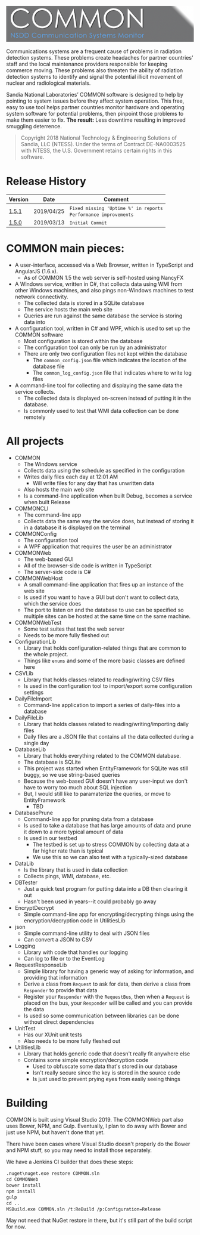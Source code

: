 ![COMMON image](src/COMMONWeb/Content/common_header.png)

Communications systems are a frequent cause of problems in radiation detection systems. These problems create headaches for partner countries’ staff and the local maintenance providers responsible for keeping commerce moving. These problems also threaten the ability of radiation detection systems to identify and signal the potential illicit movement of nuclear and radiological materials.

Sandia National Laboratories’ COMMON software is designed to help by pointing to system issues before they affect system operation. This free, easy to use tool helps partner countries monitor hardware and operating system software for potential problems, then pinpoint those problems to make them easier to fix. **The result:** Less downtime resulting in improved smuggling deterrence.

> Copyright 2018 National Technology & Engineering Solutions of Sandia, LLC (NTESS). Under the terms of Contract DE-NA0003525 with NTESS, the U.S. Government retains certain rights in this software.

# Release History

| Version | Date | Comment |
| ------- | ---- | ---- |
| [1.5.1](https://github.com/sandialabs/common/releases/tag/v1.5.1) | 2019/04/25 | `Fixed missing 'Uptime %' in reports`</br>`Performance improvements` |
| [1.5.0](https://github.com/sandialabs/common/releases/tag/v1.5.0) | 2019/03/13 | `Initial Commit` |

# COMMON main pieces:
- A user-interface, accessed via a Web Browser, written in TypeScript and AngularJS (1.6.x).
  - As of COMMON 1.5 the web server is self-hosted using NancyFX
- A Windows service, written in C#, that collects data using WMI from other Windows machines, and also pings non-Windows machines to test network connectivity.
  - The collected data is stored in a SQLite database
  - The service hosts the main web site
  - Queries are run against the same database the service is storing data into
- A configuration tool, written in C# and WPF, which is used to set up the COMMON software
  - Most configuration is stored within the database
  - The configuration tool can only be run by an administrator
  - There are only two configuration files not kept within the database
    - The `common_config.json` file which indicates the location of the database file
    - The `common_log_config.json` file that indicates where to write log files
- A command-line tool for collecting and displaying the same data the service collects.
  - The collected data is displayed on-screen instead of putting it in the database.
  - Is commonly used to test that WMI data collection can be done remotely

# All projects
- COMMON
  - The Windows service
  - Collects data using the schedule as specified in the configuration
  - Writes daily files each day at 12:01 AM
    - Will write files for any day that has unwritten data
  - Also hosts the main web site
  - Is a command-line application when built Debug, becomes a service when built Release
- COMMONCLI
  - The command-line app
  - Collects data the same way the service does, but instead of storing it in a database it is displayed on the terminal
- COMMONConfig
  - The configuration tool
  - A WPF application that requires the user be an administrator
- COMMONWeb
  - The web-based GUI
  - All of the browser-side code is written in TypeScript
  - The server-side code is C#
- COMMONWebHost
  - A small command-line application that fires up an instance of the web site
  - Is used if you want to have a GUI but don't want to collect data, which the service does
  - The port to listen on and the database to use can be specified so multiple sites can be hosted at the same time on the same machine.
- COMMONWebTest
  - Some test suites that test the web server
  - Needs to be more fully fleshed out
- ConfigurationLib
  - Library that holds configuration-related things that are common to the whole project.
  - Things like `enums` and some of the more basic classes are defined here
- CSVLib
  - Library that holds classes related to reading/writing CSV files
  - Is used in the configuration tool to import/export some configuration settings
- DailyFileImport
  - Command-line application to import a series of daily-files into a database
- DailyFileLib
  - Library that holds classes related to reading/writing/importing daily files
  - Daily files are a JSON file that contains all the data collected during a single day
- DatabaseLib
  - Library that holds everything related to the COMMON database.
  - The database is SQLite
  - This project was started when EntityFramework for SQLite was still buggy, so we use string-based queries
  - Because the web-based GUI doesn't have any user-input we don't have to worry too much about SQL injection
  - But, I would still like to paramaterize the queries, or move to EntityFramework
    - TBD
- DatabasePrune
  - Command-line app for pruning data from a database
  - Is used to take a database that has large amounts of data and prune it down to a more typical amount of data
  - Is used in our testbed
    - The testbed is set up to stress COMMON by collecting data at a far higher rate than is typical
    - We use this so we can also test with a typically-sized database
- DataLib
  - Is the library that is used in data collection
  - Collects pings, WMI, database, etc.
- DBTester
  - Just a quick test program for putting data into a DB then clearing it out
  - Hasn't been used in years--it could probably go away
- EncryptDecrypt
  - Simple command-line app for encrypting/decrypting things using the encryption/decryption code in UtilitiesLib
- json
  - Simple command-line utility to deal with JSON files
  - Can convert a JSON to CSV
- Logging
  - Library with code that handles our logging
  - Can log to file or to the EventLog
- RequestResponseLib
  - Simple library for having a generic way of asking for information, and providing that information
  - Derive a class from `Request` to ask for data, then derive a class from `Responder` to provide that data
  - Register your `Responder` with the `RequestBus`, then when a `Request` is placed on the bus, your `Responder` will be called and you can provide the data
  - Is used so some communication between libraries can be done without direct dependencies
- UnitTest
  - Has our XUnit unit tests
  - Also needs to be more fully fleshed out
- UtilitiesLib
  - Library that holds generic code that doesn't really fit anywhere else
  - Contains some simple encryption/decryption code
    - Used to obfuscate some data that's stored in our database
    - Isn't really secure since the key is stored in the source code
    - Is just used to prevent prying eyes from easily seeing things


# Building
COMMON is built using Visual Studio 2019. The COMMONWeb part also uses Bower, NPM, and Gulp. Eventually, I plan to do away with Bower and just use NPM, but haven't done that yet.

There have been cases where Visual Studio doesn't properly do the Bower and NPM stuff, so you may need to install those separately.

We have a Jenkins CI builder that does these steps:  

    .nuget\nuget.exe restore COMMON.sln
    cd COMMONWeb
    bower install
    npm install
    gulp
    cd ..
    MSBuild.exe COMMON.sln /t:ReBuild /p:Configuration=Release

May not need that NuGet restore in there, but it's still part of the build script for now.
